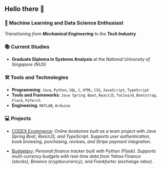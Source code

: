 ## Hello there :wave:

### :rocket: Machine Learning and Data Science Enthusiast

*Transitioning from **Mechanical Engineering** to the **Tech Industry***

### :books: Current Studies

- **Graduate Diploma in Systems Analysis**
  at the *National University of Singapore (NUS)*

### :hammer_and_wrench: Tools and Technologies

- **Programming**: `Java`, `Python`, `SQL`, `C`, `HTML`, `CSS`, `JavaScript`, `TypeScript`
- **Tools and Frameworks**: `Java Spring Boot`, `ReactJS`, `Tailwind`, `Bootstrap`,
`Flask`, `PyTorch`
- **Engineering**: `MATLAB`, `Arduino`

### :computer: Projects

- [CODEX Ecommerce](https://github.com/GDIPSA60-Team-5/simba-ecommerce):
  *Online bookstore built as a team project with Java Spring Boot, ReactJS, and
  TypeScript. Supports user authentication, book browsing, purchasing, reviews,
  and Stripe payment integration.*
  
- [Budgetary](https://github.com/Ammmoe/Budgetary):
  *Personal finance tracker built with Python (Flask). Supports multi-currency
  budgets with real-time data from Yahoo Finance (stocks), Binance
  (cryptocurrency), and Frankfurter (exchange rates).*
